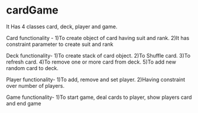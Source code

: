 # cardGame

It Has 4 classes card, deck, player and game.

Card functionality - 
1)To create object of card having suit and rank.
2)It has constraint parameter to create suit and rank

Deck functionality-
1)To create stack of card object.
2)To Shuffle card.
3)To refresh card.
4)To remove one or more card from deck.
5)To add new random card to deck.

Player functionality-
1)To add, remove and set player.
2)Having constraint over number of players.

Game functionality-
1)To start game, deal cards to player, show players card and end game 

